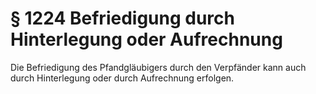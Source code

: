 # § 1224 Befriedigung durch Hinterlegung oder Aufrechnung
Die Befriedigung des Pfandgläubigers durch den Verpfänder kann auch durch Hinterlegung oder durch Aufrechnung erfolgen.